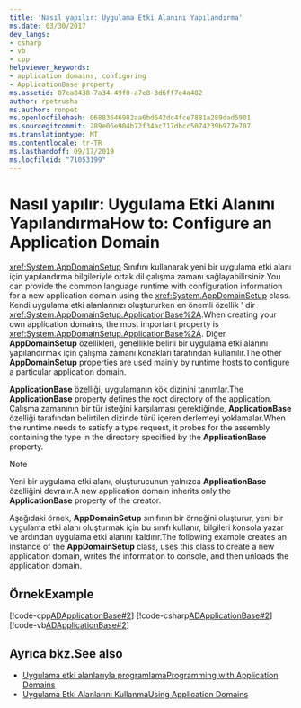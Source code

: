 ```yaml
---
title: 'Nasıl yapılır: Uygulama Etki Alanını Yapılandırma'
ms.date: 03/30/2017
dev_langs:
- csharp
- vb
- cpp
helpviewer_keywords:
- application domains, configuring
- ApplicationBase property
ms.assetid: 07ea8438-7a34-49f0-a7e8-3d6ff7e4a482
author: rpetrusha
ms.author: ronpet
ms.openlocfilehash: 06883646982aa6bd642dc4fce7881a289dad5901
ms.sourcegitcommit: 289e06e904b72f34ac717dbcc5074239b977e707
ms.translationtype: MT
ms.contentlocale: tr-TR
ms.lasthandoff: 09/17/2019
ms.locfileid: "71053199"
---
```

# <a name="how-to-configure-an-application-domain"></a><span data-ttu-id="c5b00-102">Nasıl yapılır: Uygulama Etki Alanını Yapılandırma</span><span class="sxs-lookup"><span data-stu-id="c5b00-102">How to: Configure an Application Domain</span></span>
<span data-ttu-id="c5b00-103"><xref:System.AppDomainSetup> Sınıfını kullanarak yeni bir uygulama etki alanı için yapılandırma bilgileriyle ortak dil çalışma zamanı sağlayabilirsiniz.</span><span class="sxs-lookup"><span data-stu-id="c5b00-103">You can provide the common language runtime with configuration information for a new application domain using the <xref:System.AppDomainSetup> class.</span></span> <span data-ttu-id="c5b00-104">Kendi uygulama etki alanlarınızı oluştururken en önemli özellik ' dir <xref:System.AppDomainSetup.ApplicationBase%2A>.</span><span class="sxs-lookup"><span data-stu-id="c5b00-104">When creating your own application domains, the most important property is <xref:System.AppDomainSetup.ApplicationBase%2A>.</span></span> <span data-ttu-id="c5b00-105">Diğer **AppDomainSetup** özellikleri, genellikle belirli bir uygulama etki alanını yapılandırmak için çalışma zamanı konakları tarafından kullanılır.</span><span class="sxs-lookup"><span data-stu-id="c5b00-105">The other **AppDomainSetup** properties are used mainly by runtime hosts to configure a particular application domain.</span></span>  
  
 <span data-ttu-id="c5b00-106">**ApplicationBase** özelliği, uygulamanın kök dizinini tanımlar.</span><span class="sxs-lookup"><span data-stu-id="c5b00-106">The **ApplicationBase** property defines the root directory of the application.</span></span> <span data-ttu-id="c5b00-107">Çalışma zamanının bir tür isteğini karşılaması gerektiğinde, **ApplicationBase** özelliği tarafından belirtilen dizinde türü içeren derlemeyi yoklamalar.</span><span class="sxs-lookup"><span data-stu-id="c5b00-107">When the runtime needs to satisfy a type request, it probes for the assembly containing the type in the directory specified by the **ApplicationBase** property.</span></span>  
  
> [!NOTE]
> <span data-ttu-id="c5b00-108">Yeni bir uygulama etki alanı, oluşturucunun yalnızca **ApplicationBase** özelliğini devralır.</span><span class="sxs-lookup"><span data-stu-id="c5b00-108">A new application domain inherits only the **ApplicationBase** property of the creator.</span></span>  
  
 <span data-ttu-id="c5b00-109">Aşağıdaki örnek, **AppDomainSetup** sınıfının bir örneğini oluşturur, yeni bir uygulama etki alanı oluşturmak için bu sınıfı kullanır, bilgileri konsola yazar ve ardından uygulama etki alanını kaldırır.</span><span class="sxs-lookup"><span data-stu-id="c5b00-109">The following example creates an instance of the **AppDomainSetup** class, uses this class to create a new application domain, writes the information to console, and then unloads the application domain.</span></span>  
  
## <a name="example"></a><span data-ttu-id="c5b00-110">Örnek</span><span class="sxs-lookup"><span data-stu-id="c5b00-110">Example</span></span>  
 [!code-cpp[ADApplicationBase#2](../../../samples/snippets/cpp/VS_Snippets_CLR/ADApplicationBase/CPP/source2.cpp#2)]
 [!code-csharp[ADApplicationBase#2](../../../samples/snippets/csharp/VS_Snippets_CLR/ADApplicationBase/CS/source2.cs#2)]
 [!code-vb[ADApplicationBase#2](../../../samples/snippets/visualbasic/VS_Snippets_CLR/ADApplicationBase/VB/source2.vb#2)]  
  
## <a name="see-also"></a><span data-ttu-id="c5b00-111">Ayrıca bkz.</span><span class="sxs-lookup"><span data-stu-id="c5b00-111">See also</span></span>

- [<span data-ttu-id="c5b00-112">Uygulama etki alanlarıyla programlama</span><span class="sxs-lookup"><span data-stu-id="c5b00-112">Programming with Application Domains</span></span>](application-domains.md#programming-with-application-domains)
- [<span data-ttu-id="c5b00-113">Uygulama Etki Alanlarını Kullanma</span><span class="sxs-lookup"><span data-stu-id="c5b00-113">Using Application Domains</span></span>](use.md)
